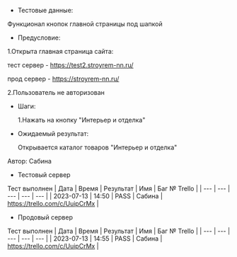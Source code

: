 * Тестовые данные:

 Функционал кнопок главной страницы под шапкой
 
* Предусловие:

 1.Открыта главная страница сайта:
 
 тест сервер - https://test2.stroyrem-nn.ru/
 
 прод сервер - https://stroyrem-nn.ru/
 
 2.Пользователь не авторизован
 
* Шаги:

  1.Нажать на кнопку "Интерьер и отделка"

* Ожидаемый результат:

   Открывается каталог товаров "Интерьер и отделка"


Автор: Сабина

* Тестовый сервер 

Тест выполнен
| Дата | Время | Результат | Имя | Баг № Trello |
| --- | --- | --- | --- | --- |
| 2023-07-13 | 14:50 | PASS | Сабина | https://trello.com/c/UuipCrMx  | 

* Продовый сервер

Тест выполнен
| Дата | Время | Результат | Имя | Баг № Trello |
| --- | --- | --- | --- | --- |
| 2023-07-13 | 14:55 | PASS | Сабина | https://trello.com/c/UuipCrMx  | 

